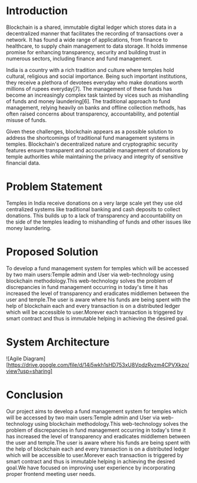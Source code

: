 # Introduction
Blockchain is a shared, immutable digital ledger which stores data in a decentralized manner that facilitates the recording of transactions over a network. It has found a wide range of applications, from finance to healthcare, to supply chain management to data storage.  It holds immense promise for enhancing transparency, security and building trust in numerous sectors, including finance and fund management. 

India is a country with a rich tradition and culture where temples hold cultural, religious and social importance. Being such important institutions, they receive a plethora of  devotees everyday who make donations worth millions of rupees everyday[7]. The management of these funds has become an increasingly complex task tainted by vices such as mishandling of funds and money laundering[6]. The traditional approach to fund management, relying heavily on banks and offline collection methods, has often raised concerns about transparency, accountability, and potential misuse of funds.

Given these challenges, blockchain appears as a possible solution to address the shortcomings of traditional fund management systems in temples. Blockchain's decentralized nature and cryptographic security features ensure transparent and accountable management of donations by temple authorities while maintaining the privacy and integrity of sensitive financial data.

# Problem Statement
Temples in India receive donations on a very large scale yet they use old centralized systems like traditional banking and cash deposits to collect donations. This builds up to a lack of transparency and accountability on the side of the temples leading to mishandling of funds and other issues like money laundering.

# Proposed Solution
To develop a  fund management system for temples which will be accessed by two main users:Temple admin and User via web-technology using blockchain methodology.This web-technology solves the problem of discrepancies in fund management occurring in today's time it has increased the level of transparency and eradicates middlemen between the user and temple.The user is aware where his funds are being spent with the help of blockchain each and every transaction is on a distributed ledger which will be accessible to user.Morever each transaction is triggered by smart contract and thus is immutable helping in achieving the desired goal.

# System Architecture
![Agile Diagram] [https://drive.google.com/file/d/14j5wkh1sHD753xU8VpdzRvzm4CPVXkzo/view?usp=sharing]

# Conclusion
Our project aims to develop a  fund management system for temples which will be accessed by two main users:Temple admin and User via web-technology using blockchain methodology.This web-technology solves the problem of discrepancies in fund management occurring in today's time it has increased the level of transparency and eradicates middlemen between the user and temple.The user is aware where his funds are being spent with the help of blockchain each and every transaction is on a distributed ledger which will be accessible to user.Morever each transaction is triggered by smart contract and thus is immutable helping in achieving the desired goal.We have focused on improving user experience by incorporating proper frontend meeting user needs.

